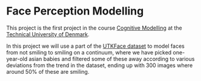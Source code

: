 # Face Perception Modelling
This project is the first project in the course [Cognitive Modelling](https://kurser.dtu.dk/course/02458) at the [Technical University of Denmark](https://www.dtu.dk/).


In this project we will use a part of the [UTKFace dataset](https://susanqq.github.io/UTKFace/) to model faces from not smiling to smiling on a continuum, where we have picked one-year-old asian babies and filtered some of these away according to various deviations from the trend in the dataset, ending up with 300 images where around 50% of these are smiling.
